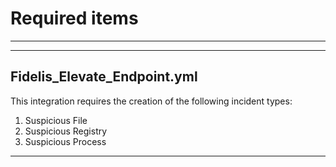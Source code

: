 # Required items
_____
_____

## Fidelis_Elevate_Endpoint.yml

This integration requires the creation of the following incident types:

1. Suspicious File
2. Suspicious Registry
3. Suspicious Process

_____
